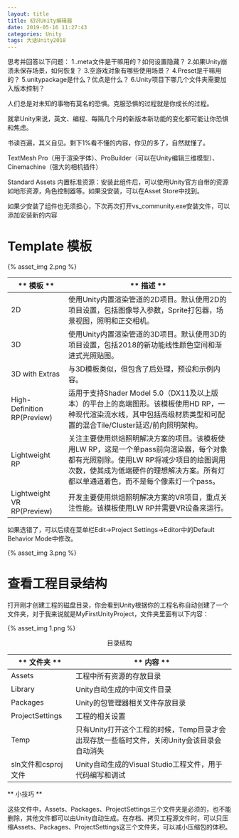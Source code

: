 ```yaml
---
layout: title
title: 初识Unity编辑器
date: 2019-05-16 11:27:43
categories: Unity
tags: 大话Unity2018
---
```

思考并回答以下问题：
1..meta文件是干嘛用的？如何设置隐藏？
2.如果Unity崩溃未保存场景，如何恢复？
3.空游戏对象有哪些使用场景？
4.Preset是干嘛用的？
5.unitypackage是什么？优点是什么？
6.Unity项目下哪几个文件夹需要加入版本控制？

<!--more-->

人们总是对未知的事物有莫名的恐惧。克服恐惧的过程就是你成长的过程。

就拿Unity来说，英文、编程、每隔几个月的新版本新功能的变化都可能让你恐惧和焦虑。

书读百遍，其义自见。剩下1%看不懂的内容，你见的多了，自然就懂了。


TextMesh Pro（用于渲染字体）、ProBuilder（可以在Unity编辑三维模型）、Cinemachine（强大的相机插件）

Standard Assets 内置标准资源：安装此组件后，可以使用Unity官方自带的资源如地形资源，角色控制器等。如果没安装，可以在Asset Store中找到。

如果少安装了组件也无须担心，下次再次打开vs_community.exe安装文件，可以添加安装新的内容

# Template 模板

{% asset_img 2.png %}

| <center>** 模板 ** </center>  | <center>** 描述 ** </center>  |
| :-| :- |
| 2D  | 使用Unity内置渲染管道的2D项目。默认使用2D的项目设置，包括图像导入参数，Sprite打包器，场景视图，照明和正交相机。  |
| 3D  | 使用Unity内置渲染管道的3D项目。默认使用3D的项目设置，包括2018的新功能线性颜色空间和渐进式光照贴图。  |
| 3D with Extras  | 与3D模板类似，但包含了后处理，预设和示例内容。  |
| High-Definition RP(Preview)  | 适用于支持Shader Model 5.0（DX11及以上版本）的平台上的高端图形。该模板使用HD RP，一种现代渲染流水线，其中包括高级材质类型和可配置的混合Tile/Cluster延迟/前向照明架构。  |
| Lightweight RP  | 关注主要使用烘焙照明解决方案的项目。该模板使用LW RP，这是一个单pass前向渲染器，每个对象都有光照剔除。使用LW RP将减少项目的绘图调用次数，使其成为低端硬件的理想解决方案。所有灯都以单通道着色，而不是每个像素灯一个pass。  |
| Lightweight VR RP(Preview)  | 开发主要使用烘焙照明解决方案的VR项目，重点关注性能。该模板使用LW RP并需要VR设备来运行。  |

如果选错了，可以后续在菜单栏Edit->Project Settings->Editor中的Default Behavior Mode中修改。

{% asset_img 3.png %}

# 查看工程目录结构

打开刚才创建工程的磁盘目录，你会看到Unity根据你的工程名称自动创建了一个文件夹，对于我来说就是MyFirstUnityProject，文件夹里面有以下内容：

{% asset_img 1.png %}
<center>目录结构</center>

| <center>** 文件夹 ** </center>  | <center>** 内容 ** </center>  |
| :-| :- |
| Assets  | 工程中所有资源的存放目录  |
| Library  | Unity自动生成的中间文件目录  |
| Packages  | Unity的包管理器相关文件存放目录  |
| ProjectSettings  | 工程的相关设置  |
| Temp  | 只有Unity打开这个工程的时候，Temp目录才会出现存放一些临时文件，关闭Unity会该目录会自动消失  |
| sln文件和csproj文件  | Unity自动生成的Visual Studio工程文件，用于代码编写和调试  |

** 小技巧 **

这些文件中，Assets、Packages、ProjectSettings三个文件夹是必须的，也不能删除，其他文件都可以由Unity自动生成。在存档、拷贝工程源文件时，可以只压缩Assets、Packages、ProjectSettings这三个文件夹，可以减小压缩包的体积。

